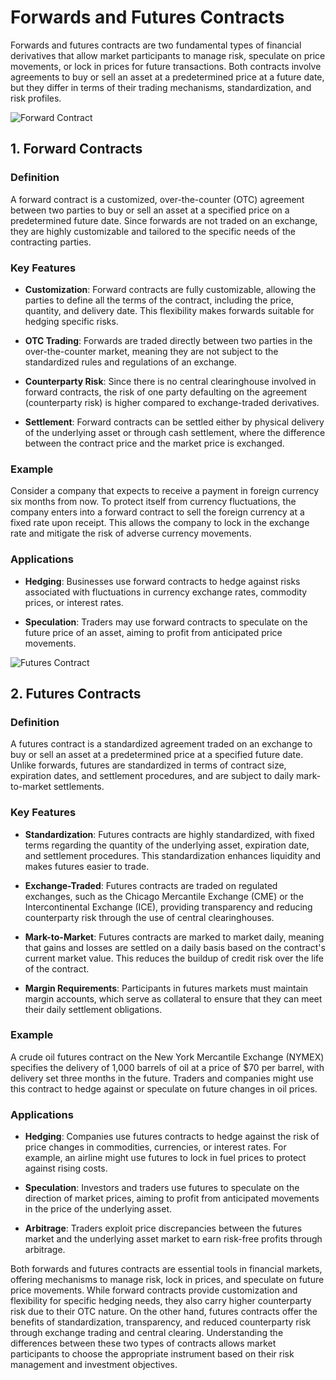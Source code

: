 # Forwards and Futures Contracts

Forwards and futures contracts are two fundamental types of financial derivatives that allow market participants to manage risk, speculate on price movements, or lock in prices for future transactions. Both contracts involve agreements to buy or sell an asset at a predetermined price at a future date, but they differ in terms of their trading mechanisms, standardization, and risk profiles.

![Forward Contract](https://www.investopedia.com/thmb/FT41IQ4v_jsbdzYR6Thd5Ww1Jmo=/1500x0/filters:no_upscale():max_bytes(150000):strip_icc()/ForwardContract_Final_4196098-a745f40c47f04d2fb8634295b4b8241b.jpg)

## 1. Forward Contracts

### Definition

A forward contract is a customized, over-the-counter (OTC) agreement between two parties to buy or sell an asset at a specified price on a predetermined future date. Since forwards are not traded on an exchange, they are highly customizable and tailored to the specific needs of the contracting parties.

### Key Features

- **Customization**: Forward contracts are fully customizable, allowing the parties to define all the terms of the contract, including the price, quantity, and delivery date. This flexibility makes forwards suitable for hedging specific risks.
  
- **OTC Trading**: Forwards are traded directly between two parties in the over-the-counter market, meaning they are not subject to the standardized rules and regulations of an exchange.

- **Counterparty Risk**: Since there is no central clearinghouse involved in forward contracts, the risk of one party defaulting on the agreement (counterparty risk) is higher compared to exchange-traded derivatives.

- **Settlement**: Forward contracts can be settled either by physical delivery of the underlying asset or through cash settlement, where the difference between the contract price and the market price is exchanged.

### Example

Consider a company that expects to receive a payment in foreign currency six months from now. To protect itself from currency fluctuations, the company enters into a forward contract to sell the foreign currency at a fixed rate upon receipt. This allows the company to lock in the exchange rate and mitigate the risk of adverse currency movements.

### Applications

- **Hedging**: Businesses use forward contracts to hedge against risks associated with fluctuations in currency exchange rates, commodity prices, or interest rates.
  
- **Speculation**: Traders may use forward contracts to speculate on the future price of an asset, aiming to profit from anticipated price movements.

![Futures Contract](https://www.investopedia.com/thmb/8BRDPtBhEpAMtUkGM8Gs_UJwkTE=/1500x0/filters:no_upscale():max_bytes(150000):strip_icc()/futures-contract-4195880_blue-bde91eaa2f2a40e5914f1091adb37089.jpg)

## 2. Futures Contracts

### Definition

A futures contract is a standardized agreement traded on an exchange to buy or sell an asset at a predetermined price at a specified future date. Unlike forwards, futures are standardized in terms of contract size, expiration dates, and settlement procedures, and are subject to daily mark-to-market settlements.

### Key Features

- **Standardization**: Futures contracts are highly standardized, with fixed terms regarding the quantity of the underlying asset, expiration date, and settlement procedures. This standardization enhances liquidity and makes futures easier to trade.

- **Exchange-Traded**: Futures contracts are traded on regulated exchanges, such as the Chicago Mercantile Exchange (CME) or the Intercontinental Exchange (ICE), providing transparency and reducing counterparty risk through the use of central clearinghouses.

- **Mark-to-Market**: Futures contracts are marked to market daily, meaning that gains and losses are settled on a daily basis based on the contract's current market value. This reduces the buildup of credit risk over the life of the contract.

- **Margin Requirements**: Participants in futures markets must maintain margin accounts, which serve as collateral to ensure that they can meet their daily settlement obligations.

### Example

A crude oil futures contract on the New York Mercantile Exchange (NYMEX) specifies the delivery of 1,000 barrels of oil at a price of $70 per barrel, with delivery set three months in the future. Traders and companies might use this contract to hedge against or speculate on future changes in oil prices.

### Applications

- **Hedging**: Companies use futures contracts to hedge against the risk of price changes in commodities, currencies, or interest rates. For example, an airline might use futures to lock in fuel prices to protect against rising costs.
  
- **Speculation**: Investors and traders use futures to speculate on the direction of market prices, aiming to profit from anticipated movements in the price of the underlying asset.

- **Arbitrage**: Traders exploit price discrepancies between the futures market and the underlying asset market to earn risk-free profits through arbitrage.

Both forwards and futures contracts are essential tools in financial markets, offering mechanisms to manage risk, lock in prices, and speculate on future price movements. While forward contracts provide customization and flexibility for specific hedging needs, they also carry higher counterparty risk due to their OTC nature. On the other hand, futures contracts offer the benefits of standardization, transparency, and reduced counterparty risk through exchange trading and central clearing. Understanding the differences between these two types of contracts allows market participants to choose the appropriate instrument based on their risk management and investment objectives.
